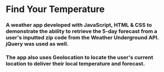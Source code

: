 # Find Your Temperature

### A weather app developed with JavaScript, HTML & CSS to demonstrate the ability to retrieve the 5-day forecast from a user's inputted zip code from the Weather Underground API. jQuery was used as well.

### The app also uses Geolocation to locate the user's current location to deliver their local temperature and forecast.
